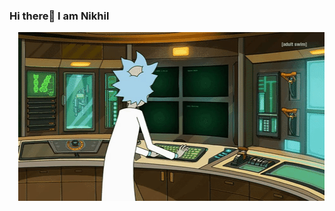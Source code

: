 ### Hi there👋 I am Nikhil
<p>
  <img width="490" id="gifs" height="270" src="video.gif" align="right" style="margin-bottom: 5000px"></p>
  
- 🔭 I’m currently working on Machine Learning projects 

- 🌱 I’m currently learning Deep learning 
- 👯 I’m looking to collaborate on Machine Learning projects
- 🤔 I’m looking for help with guidance in competitive coding
- 💬 Ask me about my work 
- 📫 How to reach me: sainikhilreddym2000@gmail.com
<br><br>
<p align="center">
<img align="center" src="https://github-readme-stats.vercel.app/api?username=marreddysainikhilreddy&show_icons=true&line_height=21" alt="marreddysainikhilreddy's Github Stats" />
<img align="center" src="https://github-readme-stats.vercel.app/api/top-langs/?username=marreddysainikhilreddy&theme=default&line_height=27&layout=compact" />
</p>
